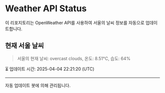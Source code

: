 
# Weather API Status

이 리포지토리는 OpenWeather API를 사용하여 서울의 날씨 정보를 자동으로 업데이트합니다.

## 현재 서울 날씨
> 서울의 현재 날씨: overcast clouds, 온도: 8.51°C, 습도: 64%

⏳ 업데이트 시간: 2025-04-04 22:21:20 (UTC)

---
자동 업데이트 봇에 의해 관리됩니다.
